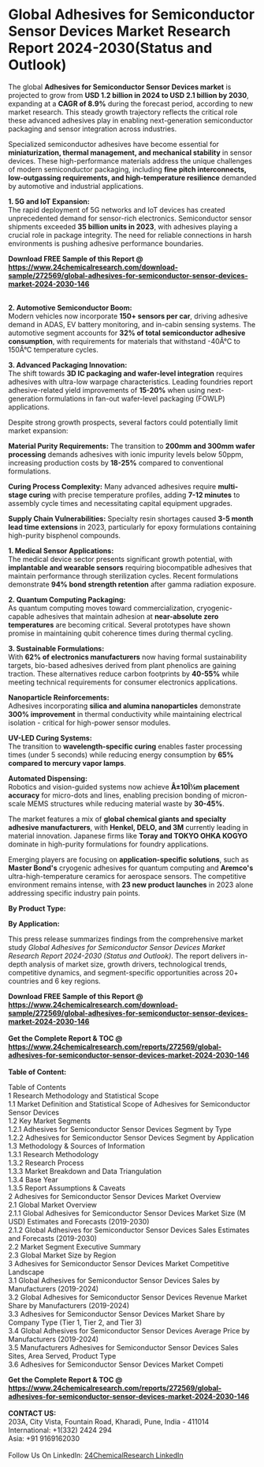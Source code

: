 <h1>Global Adhesives for Semiconductor Sensor Devices Market Research Report 2024-2030(Status and Outlook)</h1><p>The global <strong>Adhesives for Semiconductor Sensor Devices market</strong> is projected to grow from <strong>USD 1.2 billion in 2024 to USD 2.1 billion by 2030</strong>, expanding at a <strong>CAGR of 8.9%</strong> during the forecast period, according to new market research. This steady growth trajectory reflects the critical role these advanced adhesives play in enabling next-generation semiconductor packaging and sensor integration across industries.</p><p>Specialized semiconductor adhesives have become essential for <strong>miniaturization, thermal management, and mechanical stability</strong> in sensor devices. These high-performance materials address the unique challenges of modern semiconductor packaging, including <strong>fine pitch interconnects, low-outgassing requirements, and high-temperature resilience</strong> demanded by automotive and industrial applications.</p><p><strong>1. 5G and IoT Expansion:</strong><br>
The rapid deployment of 5G networks and IoT devices has created unprecedented demand for sensor-rich electronics. Semiconductor sensor shipments exceeded <strong>35 billion units in 2023</strong>, with adhesives playing a crucial role in package integrity. The need for reliable connections in harsh environments is pushing adhesive performance boundaries.</p><div><b>Download FREE Sample of this Report @ 
            <a href="https://www.24chemicalresearch.com/download-sample/272569/global-adhesives-for-semiconductor-sensor-devices-market-2024-2030-146">
            https://www.24chemicalresearch.com/download-sample/272569/global-adhesives-for-semiconductor-sensor-devices-market-2024-2030-146</a></b></div><br><p><strong>2. Automotive Semiconductor Boom:</strong><br>
Modern vehicles now incorporate <strong>150+ sensors per car</strong>, driving adhesive demand in ADAS, EV battery monitoring, and in-cabin sensing systems. The automotive segment accounts for <strong>32% of total semiconductor adhesive consumption</strong>, with requirements for materials that withstand -40Â°C to 150Â°C temperature cycles.</p><p><strong>3. Advanced Packaging Innovation:</strong><br>
The shift towards <strong>3D IC packaging and wafer-level integration</strong> requires adhesives with ultra-low warpage characteristics. Leading foundries report adhesive-related yield improvements of <strong>15-20%</strong> when using next-generation formulations in fan-out wafer-level packaging (FOWLP) applications.</p><p>Despite strong growth prospects, several factors could potentially limit market expansion:</p><p><strong>Material Purity Requirements:</strong> The transition to <strong>200mm and 300mm wafer processing</strong> demands adhesives with ionic impurity levels below 50ppm, increasing production costs by <strong>18-25%</strong> compared to conventional formulations.</p><p><strong>Curing Process Complexity:</strong> Many advanced adhesives require <strong>multi-stage curing</strong> with precise temperature profiles, adding <strong>7-12 minutes</strong> to assembly cycle times and necessitating capital equipment upgrades.</p><p><strong>Supply Chain Vulnerabilities:</strong> Specialty resin shortages caused <strong>3-5 month lead time extensions</strong> in 2023, particularly for epoxy formulations containing high-purity bisphenol compounds.</p><p><strong>1. Medical Sensor Applications:</strong><br>
The medical device sector presents significant growth potential, with <strong>implantable and wearable sensors</strong> requiring biocompatible adhesives that maintain performance through sterilization cycles. Recent formulations demonstrate <strong>94% bond strength retention</strong> after gamma radiation exposure.</p><p><strong>2. Quantum Computing Packaging:</strong><br>
As quantum computing moves toward commercialization, cryogenic-capable adhesives that maintain adhesion at <strong>near-absolute zero temperatures</strong> are becoming critical. Several prototypes have shown promise in maintaining qubit coherence times during thermal cycling.</p><p><strong>3. Sustainable Formulations:</strong><br>
With <strong>62% of electronics manufacturers</strong> now having formal sustainability targets, bio-based adhesives derived from plant phenolics are gaining traction. These alternatives reduce carbon footprints by <strong>40-55%</strong> while meeting technical requirements for consumer electronics applications.</p><p><strong>Nanoparticle Reinforcements:</strong><br>
    Adhesives incorporating <strong>silica and alumina nanoparticles</strong> demonstrate <strong>300% improvement</strong> in thermal conductivity while maintaining electrical isolation - critical for high-power sensor modules.</p><p><strong>UV-LED Curing Systems:</strong><br>
    The transition to <strong>wavelength-specific curing</strong> enables faster processing times (under 5 seconds) while reducing energy consumption by <strong>65% compared to mercury vapor lamps</strong>.</p><p><strong>Automated Dispensing:</strong><br>
    Robotics and vision-guided systems now achieve <strong>Â±10Î¼m placement accuracy</strong> for micro-dots and lines, enabling precision bonding of micron-scale MEMS structures while reducing material waste by <strong>30-45%</strong>.</p><p>The market features a mix of <strong>global chemical giants and specialty adhesive manufacturers</strong>, with <strong>Henkel, DELO, and 3M</strong> currently leading in material innovation. Japanese firms like <strong>Toray and TOKYO OHKA KOGYO</strong> dominate in high-purity formulations for foundry applications.</p><p>Emerging players are focusing on <strong>application-specific solutions</strong>, such as <strong>Master Bond's</strong> cryogenic adhesives for quantum computing and <strong>Aremco's</strong> ultra-high-temperature ceramics for aerospace sensors. The competitive environment remains intense, with <strong>23 new product launches</strong> in 2023 alone addressing specific industry pain points.</p><p><strong>By Product Type:</strong></p><p><strong>By Application:</strong></p><p>This press release summarizes findings from the comprehensive market study <em>Global Adhesives for Semiconductor Sensor Devices Market Research Report 2024-2030 (Status and Outlook)</em>. The report delivers in-depth analysis of market size, growth drivers, technological trends, competitive dynamics, and segment-specific opportunities across 20+ countries and 6 key regions.</p><div><b>Download FREE Sample of this Report @ 
            <a href="https://www.24chemicalresearch.com/download-sample/272569/global-adhesives-for-semiconductor-sensor-devices-market-2024-2030-146">
            https://www.24chemicalresearch.com/download-sample/272569/global-adhesives-for-semiconductor-sensor-devices-market-2024-2030-146</a></b></div><br><div><b>Get the Complete Report & TOC @ 
            <a href="https://www.24chemicalresearch.com/reports/272569/global-adhesives-for-semiconductor-sensor-devices-market-2024-2030-146">
            https://www.24chemicalresearch.com/reports/272569/global-adhesives-for-semiconductor-sensor-devices-market-2024-2030-146</a></b></div><br>
            <b>Table of Content:</b><p>Table of Contents<br />
1 Research Methodology and Statistical Scope<br />
1.1 Market Definition and Statistical Scope of Adhesives for Semiconductor Sensor Devices<br />
1.2 Key Market Segments<br />
1.2.1 Adhesives for Semiconductor Sensor Devices Segment by Type<br />
1.2.2 Adhesives for Semiconductor Sensor Devices Segment by Application<br />
1.3 Methodology & Sources of Information<br />
1.3.1 Research Methodology<br />
1.3.2 Research Process<br />
1.3.3 Market Breakdown and Data Triangulation<br />
1.3.4 Base Year<br />
1.3.5 Report Assumptions & Caveats<br />
2 Adhesives for Semiconductor Sensor Devices Market Overview<br />
2.1 Global Market Overview<br />
2.1.1 Global Adhesives for Semiconductor Sensor Devices Market Size (M USD) Estimates and Forecasts (2019-2030)<br />
2.1.2 Global Adhesives for Semiconductor Sensor Devices Sales Estimates and Forecasts (2019-2030)<br />
2.2 Market Segment Executive Summary<br />
2.3 Global Market Size by Region<br />
3 Adhesives for Semiconductor Sensor Devices Market Competitive Landscape<br />
3.1 Global Adhesives for Semiconductor Sensor Devices Sales by Manufacturers (2019-2024)<br />
3.2 Global Adhesives for Semiconductor Sensor Devices Revenue Market Share by Manufacturers (2019-2024)<br />
3.3 Adhesives for Semiconductor Sensor Devices Market Share by Company Type (Tier 1, Tier 2, and Tier 3)<br />
3.4 Global Adhesives for Semiconductor Sensor Devices Average Price by Manufacturers (2019-2024)<br />
3.5 Manufacturers Adhesives for Semiconductor Sensor Devices Sales Sites, Area Served, Product Type<br />
3.6 Adhesives for Semiconductor Sensor Devices Market Competi</p><div><b>Get the Complete Report & TOC @ 
            <a href="https://www.24chemicalresearch.com/reports/272569/global-adhesives-for-semiconductor-sensor-devices-market-2024-2030-146">
            https://www.24chemicalresearch.com/reports/272569/global-adhesives-for-semiconductor-sensor-devices-market-2024-2030-146</a></b></div><br><b>CONTACT US:</b><br>
            203A, City Vista, Fountain Road, Kharadi, Pune, India - 411014<br>
            International: +1(332) 2424 294<br>
            Asia: +91 9169162030 <br><br>
            Follow Us On LinkedIn: <a href="https://www.linkedin.com/company/24chemicalresearch/">24ChemicalResearch LinkedIn</a>